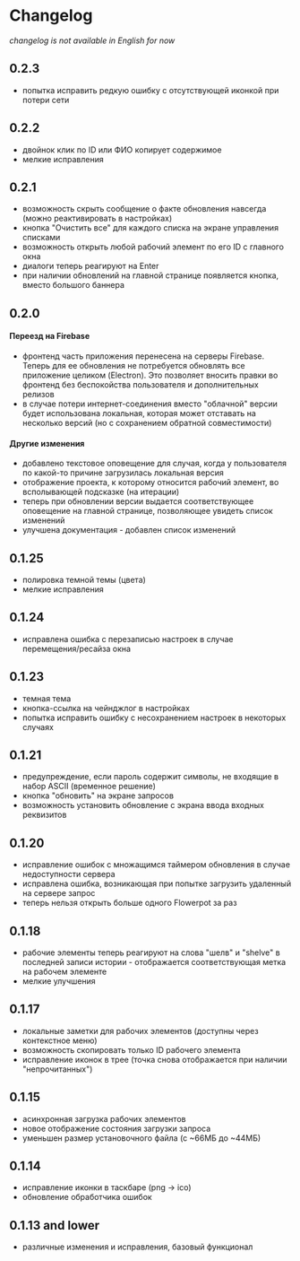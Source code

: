 # Changelog

_changelog is not available in English for now_

## 0.2.3

- попытка исправить редкую ошибку с отсутствующей иконкой при потери сети

## 0.2.2

- двойнок клик по ID или ФИО копирует содержимое
- мелкие исправления

## 0.2.1

- возможность скрыть сообщение о факте обновления навсегда (можно реактивировать в настройках)
- кнопка "Очистить все" для каждого списка на экране управления списками
- возможность открыть любой рабочий элемент по его ID с главного окна
- диалоги теперь реагируют на Enter
- при наличии обновлений на главной странице появляется кнопка, вместо большого баннера

## 0.2.0

#### Переезд на Firebase
- фронтенд часть приложения перенесена на серверы Firebase. Теперь для ее обновления не потребуется обновлять все приложение целиком (Electron). Это позволяет вносить правки во фронтенд без беспокойства пользователя и дополнительных релизов
- в случае потери интернет-соединения вместо "облачной" версии будет использована локальная, которая может отставать на несколько версий (но с сохранением обратной совместимости)

#### Другие изменения
- добавлено текстовое оповещение для случая, когда у пользователя по какой-то причине загрузилась локальная версия
- отображение проекта, к которому относится рабочий элемент, во всполывающей подсказке (на итерации)
- теперь при обновлении версии выдается соответствующее оповещение на главной странице, позволяющее увидеть список изменений
- улучшена документация - добавлен список изменений

## 0.1.25
- полировка темной темы (цвета)
- мелкие исправления

## 0.1.24
- исправлена ошибка с перезаписью настроек в случае перемещения/ресайза окна

## 0.1.23
- темная тема
- кнопка-ссылка на чейнджлог в настройках
- попытка исправить ошибку с несохранением настроек в некоторых случаях

## 0.1.21
- предупреждение, если пароль содержит символы, не входящие в набор ASCII (временное решение)
- кнопка "обновить" на экране запросов
- возможность установить обновление с экрана ввода входных реквизитов

## 0.1.20
- исправление ошибок с множащимся таймером обновления в случае недоступности сервера
- исправлена ошибка, возникающая при попытке загрузить удаленный на сервере запрос
- теперь нельзя открыть больше одного Flowerpot за раз

## 0.1.18
- рабочие элементы теперь реагируют на слова "шелв" и "shelve" в последней записи истории - отображается соответствующая метка на рабочем элементе
- мелкие улучшения

## 0.1.17
- локальные заметки для рабочих элементов (доступны через контекстное меню)
- возможность скопировать только ID рабочего элемента
- исправление иконок в трее (точка снова отображается при наличии "непрочитанных")

## 0.1.15
- асинхронная загрузка рабочих элементов
- новое отображение состояния загрузки запроса
- уменьшен размер установочного файла (с ~66МБ до ~44МБ)

## 0.1.14
- исправление иконки в таскбаре (png -> ico)
- обновление обработчика ошибок

## 0.1.13 and lower
- различные изменения и исправления, базовый функционал